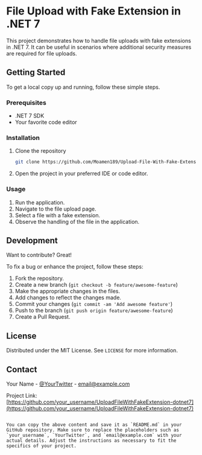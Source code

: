 
# File Upload with Fake Extension in .NET 7

This project demonstrates how to handle file uploads with fake extensions in .NET 7. It can be useful in scenarios where additional security measures are required for file uploads.

## Getting Started

To get a local copy up and running, follow these simple steps.

### Prerequisites

- .NET 7 SDK
- Your favorite code editor

### Installation

1. Clone the repository
   ```sh
   git clone https://github.com/Moamen189/Upload-File-With-Fake-Extensions
   ```
2. Open the project in your preferred IDE or code editor.

### Usage

1. Run the application.
2. Navigate to the file upload page.
3. Select a file with a fake extension.
4. Observe the handling of the file in the application.

## Development

Want to contribute? Great!

To fix a bug or enhance the project, follow these steps:

1. Fork the repository.
2. Create a new branch (`git checkout -b feature/awesome-feature`)
3. Make the appropriate changes in the files.
4. Add changes to reflect the changes made.
5. Commit your changes (`git commit -am 'Add awesome feature'`)
6. Push to the branch (`git push origin feature/awesome-feature`)
7. Create a Pull Request.

## License

Distributed under the MIT License. See `LICENSE` for more information.

## Contact

Your Name - [@YourTwitter](https://twitter.com/your_twitter) - email@example.com

Project Link: [https://github.com/your_username/UploadFileWithFakeExtension-dotnet7](https://github.com/your_username/UploadFileWithFakeExtension-dotnet7)
```

You can copy the above content and save it as `README.md` in your GitHub repository. Make sure to replace the placeholders such as `your_username`, `YourTwitter`, and `email@example.com` with your actual details. Adjust the instructions as necessary to fit the specifics of your project.
